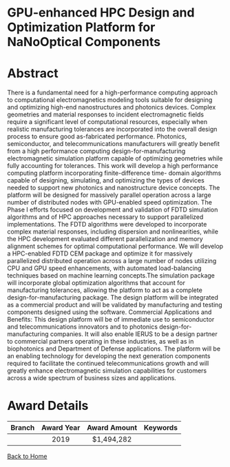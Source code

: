 
GPU-enhanced HPC Design and Optimization Platform for NaNoOptical Components
============================================================================

# Abstract


There is a fundamental need for a high-performance computing approach to computational electromagnetics modeling tools suitable for designing and optimizing high-end nanostructures and photonics devices. Complex geometries and material responses to incident electromagnetic fields require a significant level of computational resources, especially when realistic manufacturing tolerances are incorporated into the overall design process to ensure good as-fabricated performance. Photonics, semiconductor, and telecommunications manufacturers will greatly benefit from a high performance computing design-for-manufacturing electromagnetic simulation platform capable of optimizing geometries while fully accounting for tolerances. This work will develop a high performance computing platform incorporating finite-difference time- domain algorithms capable of designing, simulating, and optimizing the types of devices needed to support new photonics and nanostructure device concepts. The platform will be designed for massively parallel operation across a large number of distributed nodes with GPU-enabled speed optimization. The Phase I efforts focused on development and validation of FDTD simulation algorithms and of HPC approaches necessary to support parallelized implementations. The FDTD algorithms were developed to incorporate complex material responses, including dispersion and nonlinearities, while the HPC development evaluated different parallelization and memory alignment schemes for optimal computational performance. We will develop a HPC-enabled FDTD CEM package and optimize it for massively parallelized distributed operation across a large number of nodes utilizing CPU and GPU speed enhancements, with automated load-balancing techniques based on machine learning concepts.The simulation package will incorporate global optimization algorithms that account for manufacturing tolerances, allowing the platform to act as a complete design-for-manufacturing package. The design platform will be integrated as a commercial product and will be validated by manufacturing and testing components designed using the software. Commercial Applications and Benefits: This design platform will be of immediate use to semiconductor and telecommunications innovators and to photonics design-for-manufacturing companies. It will also enable IERUS to be a design partner to commercial partners operating in these industries, as well as in biophotonics and Department of Defense applications. The platform will be an enabling technology for developing the next generation components required to facilitate the continued telecommunications growth and will greatly enhance electromagnetic simulation capabilities for customers across a wide spectrum of business sizes and applications.  

# Award Details

|Branch|Award Year|Award Amount|Keywords|
| :---: | :---: | :---: | :---: |
||2019|$1,494,282||
  
  


[Back to Home](https://github.com/chrischow/dod_sbir_awards/CC/#773)